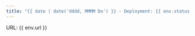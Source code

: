 ```yaml
---
title: "{{ date | date('dddd, MMMM Do') }} - Deployment: {{ env.status }}"
---
```

URL: {{ env.url }}